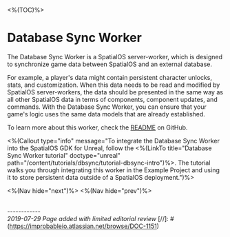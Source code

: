 <%(TOC)%>

# Database Sync Worker

The Database Sync Worker is a SpatialOS server-worker, which is designed to synchronize game data between SpatialOS and an external database.

For example, a player's data might contain persistent character unlocks, stats, and customization. When this data needs to be read and modified by SpatialOS server-workers, the data should be presented in the same way as all other SpatialOS data in terms of components, component updates, and commands. With the Database Sync Worker, you can ensure that your game's logic uses the same data models that are already established.

To learn more about this worker, check the [README](https://github.com/spatialos/database-sync-worker) on GitHub.

<%(Callout type="info" message="To integrate the Database Sync Worker into the SpatialOS GDK for Unreal, follow the <%(LinkTo title="Database Sync Worker tutorial" doctype="unreal" path="/content/tutorials/dbsync/tutorial-dbsync-intro")%>. The tutorial walks you through integrating this worker in the Example Project and using it to store persistent data outside of a SpatialOS deployment.")%>

<%(Nav hide="next")%>
<%(Nav hide="prev")%>

<br/>------------<br/>
_2019-07-29 Page added with limited editorial review_
[//]: # (https://improbableio.atlassian.net/browse/DOC-1151)